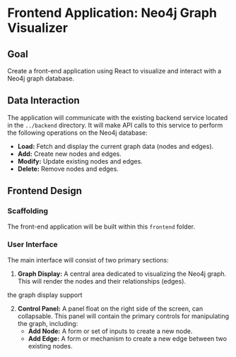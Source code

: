 # Frontend Application: Neo4j Graph Visualizer

## Goal

Create a front-end application using React to visualize and interact with a Neo4j graph database.

## Data Interaction

The application will communicate with the existing backend service located in the `../backend` directory. It will make API calls to this service to perform the following operations on the Neo4j database:

*   **Load:** Fetch and display the current graph data (nodes and edges).
*   **Add:** Create new nodes and edges.
*   **Modify:** Update existing nodes and edges.
*   **Delete:** Remove nodes and edges.

## Frontend Design

### Scaffolding

The front-end application will be built within this `frontend` folder.

### User Interface

The main interface will consist of two primary sections:

1.  **Graph Display:** A central area dedicated to visualizing the Neo4j graph. This will render the nodes and their relationships (edges).
 
the graph display support 

2.  **Control Panel:** A panel float on the right side of the screen, can collapsable. This panel will contain the primary controls for manipulating the graph, 
    including:
    *   **Add Node:** A form or set of inputs to create a new node.
    *   **Add Edge:** A form or mechanism to create a new edge between two existing nodes.